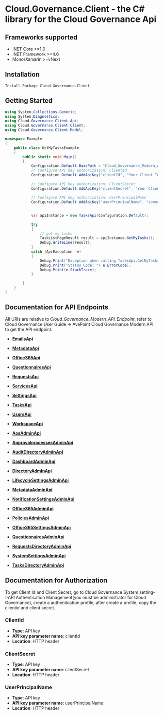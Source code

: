 # Cloud.Governance.Client - the C# library for the Cloud Governance Api

<a name="frameworks-supported"></a>
## Frameworks supported
- .NET Core >=1.0
- .NET Framework >=4.6
- Mono/Xamarin >=vNext

<a name="installation"></a>
## Installation

```
Install-Package Cloud.Governance.Client
```

<a name="getting-started"></a>
## Getting Started

```csharp
using System.Collections.Generic;
using System.Diagnostics;
using Cloud.Governance.Client.Api;
using Cloud.Governance.Client.Client;
using Cloud.Governance.Client.Model;

namespace Example
{
    public class GetMyTasksExample
    {
        public static void Main()
        {
            Configuration.Default.BasePath = "Cloud_Governance_Modern_API_Endpoint";
            // Configure API key authorization: ClientId
            Configuration.Default.AddApiKey("clientId", "Your Client Id");
            
            // Configure API key authorization: ClientSecret
            Configuration.Default.AddApiKey("clientSecret", "Your Client Secret");
            
            // Configure API key authorization: UserPrincipalName
            Configuration.Default.AddApiKey("userPrincipalName", "someone@example.com");
            

            var apiInstance = new TasksApi(Configuration.Default);
           
            try
            {
                // get my tasks
                TaskListPageResult result = apiInstance.GetMyTasks();
                Debug.WriteLine(result);
            }
            catch (ApiException  e)
            {
                Debug.Print("Exception when calling TasksApi.GetMyTasks: " + e.Message );
                Debug.Print("Status Code: "+ e.ErrorCode);
                Debug.Print(e.StackTrace);
            }

        }
    }
}
```

<a name="documentation-for-api-endpoints"></a>
## Documentation for API Endpoints

All URIs are relative to *Cloud_Governance_Modern_API_Endpoint*, refer to Cloud Governance User Guide -> AvePoint Cloud Governance Modern API to get the API endpoint.

- [**EmailsApi**](docs/EmailsApi.md)
- [**MetadataApi**](docs/MetadataApi.md)
- [**Office365Api**](docs/Office365Api.md)
- [**QuestionnairesApi**](docs/QuestionnairesApi.md)
- [**RequestsApi**](docs/RequestsApi.md)
- [**ServicesApi**](docs/ServicesApi.md)
- [**SettingsApi**](docs/SettingsApi.md)
- [**TasksApi**](docs/TasksApi.md)
- [**UsersApi**](docs/UsersApi.md)
- [**WorkspaceApi**](docs/WorkspaceApi.md)

- [**AosAdminApi**](docs/AosAdminApi.md)
- [**ApprovalprocessesAdminApi**](docs/ApprovalprocessesAdminApi.md)
- [**AuditDirectoryAdminApi**](docs/AuditDirectoryAdminApi.md)
- [**DashboardAdminApi**](docs/DashboardAdminApi.md)
- [**DirectoryAdminApi**](docs/DirectoryAdminApi.md)
- [**LifecycleSettingsAdminApi**](docs/LifecycleSettingsAdminApi.md)
- [**MetadataAdminApi**](docs/MetadataAdminApi.md)
- [**NotificationSettingsAdminApi**](docs/NotificationSettingsAdminApi.md)
- [**Office365AdminApi**](docs/Office365AdminApi.md)
- [**PoliciesAdminApi**](docs/PoliciesAdminApi.md)
- [**Office365SettingsAdminApi**](docs/Office365SettingsAdminApi.md)
- [**QuestionnairesAdminApi**](docs/QuestionnairesAdminApi.md)
- [**RequestsDirectoryAdminApi**](docs/RequestsDirectoryAdminApi.md)
- [**SystemSettingsAdminApi**](docs/SystemSettingsAdminApi.md)
- [**TasksDirectoryAdminApi**](docs/TasksDirectoryAdminApi.md)


<a name="documentation-for-authorization"></a>
## Documentation for Authorization

To get Client Id and Client Secret, go to Cloud Governance System setting->API Authentication Management(you must be administrator for Cloud Governance), create a authentication profile, after create a profile, copy the clientid and client secret.

<a name="ClientId"></a>
### ClientId

- **Type**: API key
- **API key parameter name**: clientId
- **Location**: HTTP header

<a name="ClientSecret"></a>
### ClientSecret

- **Type**: API key
- **API key parameter name**: clientSecret
- **Location**: HTTP header

<a name="UserPrincipalName"></a>
### UserPrincipalName

- **Type**: API key
- **API key parameter name**: userPrincipalName
- **Location**: HTTP header

